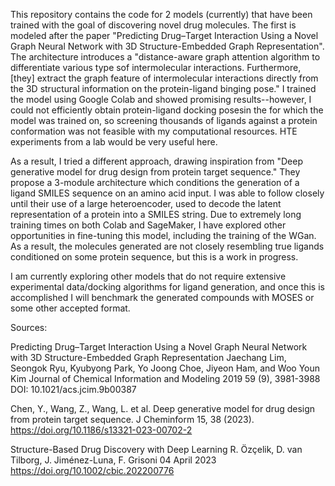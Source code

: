 This repository contains the code for 2 models (currently) that have been trained with the goal of discovering novel drug molecules. The first is modeled after the paper "Predicting Drug–Target Interaction Using a Novel Graph Neural Network with 3D Structure-Embedded Graph Representation". The architecture introduces a "distance-aware graph attention algorithm to differentiate various type sof intermolecular interactions. Furthermore, [they] extract the graph feature of intermolecular interactions directly from the 3D structural information on the protein-ligand binging pose." I trained the model using Google Colab and showed promising results--however, I could not efficiently obtain protein-ligand docking posesin the for which the model was trained on, so screening thousands of ligands against a protein conformation was not feasible with my computational resources. HTE experiments from a lab would be very useful here.

As a result, I tried a different approach, drawing inspiration from "Deep generative model for drug design from protein target sequence." They propose a 3-module architecture which conditions the generation of a ligand SMILES sequence on an amino acid input. I was able to follow closely until their use of a large heteroencoder, used to decode the latent representation of a protein into a SMILES string. Due to extremely long training times on both Colab and SageMaker, I have explored other opportunities in fine-tuning this model, including the training of the WGan. As a result, the molecules generated are not closely resembling true ligands conditioned on some protein sequence, but this is a work in progress. 

I am currently exploring other models that do not require extensive experimental data/docking algorithms for ligand generation, and once this is accomplished I will benchmark the generated compounds with MOSES or some other accepted format. 

Sources: 

Predicting Drug–Target Interaction Using a Novel Graph Neural Network with 3D Structure-Embedded Graph Representation
Jaechang Lim, Seongok Ryu, Kyubyong Park, Yo Joong Choe, Jiyeon Ham, and Woo Youn Kim
Journal of Chemical Information and Modeling 2019 59 (9), 3981-3988
DOI: 10.1021/acs.jcim.9b00387

Chen, Y., Wang, Z., Wang, L. et al. Deep generative model for drug design from protein target sequence. J Cheminform 15, 38 (2023). https://doi.org/10.1186/s13321-023-00702-2

Structure-Based Drug Discovery with Deep Learning
R. Özçelik, D. van Tilborg, J. Jiménez-Luna, F. Grisoni
04 April 2023 https://doi.org/10.1002/cbic.202200776